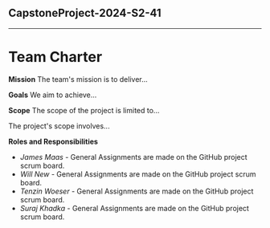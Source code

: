 ## CapstoneProject-2024-S2-41
---
# Team Charter

**Mission**
The team's mission is to deliver...

**Goals**
We aim to achieve...

**Scope**
The scope of the project is limited to...

The project's scope involves...


**Roles and Responsibilities**
  - *James Maas* - General Assignments are made on the GitHub project scrum board.
  - *Will New* - General Assignments are made on the GitHub project scrum board.
  - *Tenzin Woeser* - General Assignments are made on the GitHub project scrum board.
  - *Suraj Khadka* - General Assignments are made on the GitHub project scrum board.
